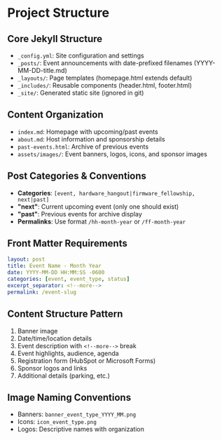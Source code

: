 # Project Structure

## Core Jekyll Structure

- `_config.yml`: Site configuration and settings
- `_posts/`: Event announcements with date-prefixed filenames (YYYY-MM-DD-title.md)
- `_layouts/`: Page templates (homepage.html extends default)
- `_includes/`: Reusable components (header.html, footer.html)
- `_site/`: Generated static site (ignored in git)

## Content Organization

- `index.md`: Homepage with upcoming/past events
- `about.md`: Host information and sponsorship details
- `past-events.html`: Archive of previous events
- `assets/images/`: Event banners, logos, icons, and sponsor images

## Post Categories & Conventions

- **Categories**: `[event, hardware_hangout|firmware_fellowship, next|past]`
- **"next"**: Current upcoming event (only one should exist)
- **"past"**: Previous events for archive display
- **Permalinks**: Use format `/hh-month-year` or `/ff-month-year`

## Front Matter Requirements

```yaml
layout: post
title: Event Name - Month Year
date: YYYY-MM-DD HH:MM:SS -0600
categories: [event, event_type, status]
excerpt_separator: <!--more-->
permalink: /event-slug
```

## Content Structure Pattern

1. Banner image
1. Date/time/location details
1. Event description with `<!--more-->` break
1. Event highlights, audience, agenda
1. Registration form (HubSpot or Microsoft Forms)
1. Sponsor logos and links
1. Additional details (parking, etc.)

## Image Naming Conventions

- Banners: `banner_event_type_YYYY_MM.png`
- Icons: `icon_event_type.png`
- Logos: Descriptive names with organization